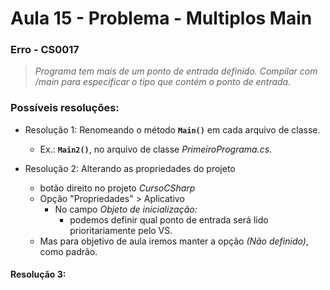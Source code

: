 # Aula 15 - Problema - Multiplos Main

### Erro - CS0017

> *Programa tem mais de um ponto de entrada definido. Compilar com /main para especificar o tipo que contém o ponto de entrada.*

### Possíveis resoluções: 

* Resolução 1: Renomeando o método **`Main()`** em cada arquivo de classe.
  * Ex.: **`Main2()`**, no arquivo de classe *PrimeiroPrograma.cs*.

* Resolução 2: Alterando as propriedades do projeto
  * botão direito no projeto *CursoCSharp*
  * Opção "Propriedades" > Aplicativo
    * No campo *Objeto de inicialização:*
      * podemos definir qual ponto de entrada será lido prioritariamente pelo VS.
  * Mas para objetivo de aula iremos manter a opção *(Não definido)*, como padrão.

#### Resolução 3: